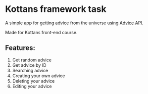# Kottans framework task
A simple app for getting advice from the universe using [Advice API](https://api.adviceslip.com/).

Made for Kottans front-end course.

## Features:
1. Get random advice
2. Get advice by ID
3. Searching advice
4. Creating your own advice
5. Deleting your advice
6. Editing your advice